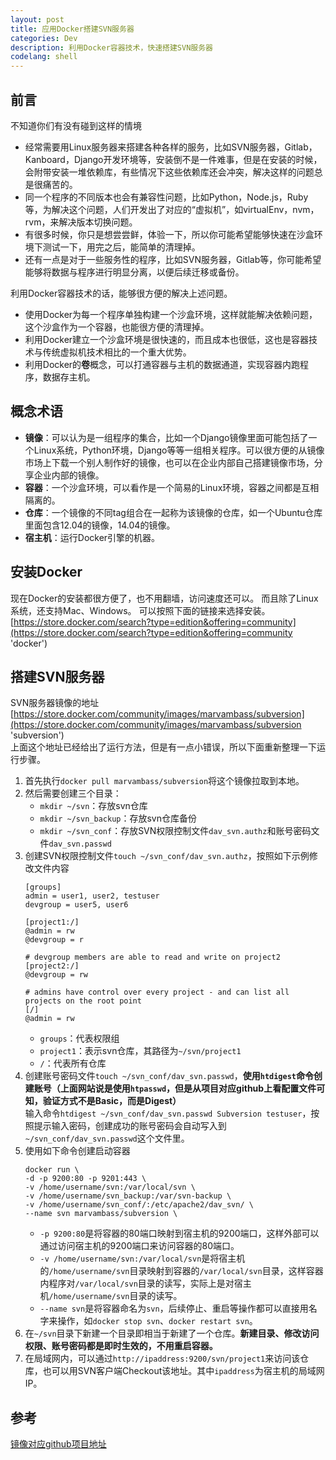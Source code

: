 ```yaml
---
layout: post
title: 应用Docker搭建SVN服务器
categories: Dev
description: 利用Docker容器技术，快速搭建SVN服务器
codelang: shell
---
```


## 前言

不知道你们有没有碰到这样的情境

*   经常需要用Linux服务器来搭建各种各样的服务，比如SVN服务器，Gitlab，Kanboard，Django开发环境等，安装倒不是一件难事，但是在安装的时候，会附带安装一堆依赖库，有些情况下这些依赖库还会冲突，解决这样的问题总是很痛苦的。
*   同一个程序的不同版本也会有兼容性问题，比如Python，Node.js，Ruby等，为解决这个问题，人们开发出了对应的“虚拟机”，如virtualEnv，nvm，rvm，来解决版本切换问题。
*   有很多时候，你只是想尝尝鲜，体验一下，所以你可能希望能够快速在沙盒环境下测试一下，用完之后，能简单的清理掉。
*   还有一点是对于一些服务性的程序，比如SVN服务器，Gitlab等，你可能希望能够将数据与程序进行明显分离，以便后续迁移或备份。

利用Docker容器技术的话，能够很方便的解决上述问题。

*   使用Docker为每一个程序单独构建一个沙盒环境，这样就能解决依赖问题，这个沙盒作为一个容器，也能很方便的清理掉。
*   利用Docker建立一个沙盒环境是很快速的，而且成本也很低，这也是容器技术与传统虚拟机技术相比的一个重大优势。
*   利用Docker的**卷**概念，可以打通容器与主机的数据通道，实现容器内跑程序，数据存主机。


## 概念术语

*   **镜像**：可以认为是一组程序的集合，比如一个Django镜像里面可能包括了一个Linux系统，Python环境，Django等等一组相关程序。可以很方便的从镜像市场上下载一个别人制作好的镜像，也可以在企业内部自己搭建镜像市场，分享企业内部的镜像。
*   **容器**：一个沙盒环境，可以看作是一个简易的Linux环境，容器之间都是互相隔离的。
*   **仓库**：一个镜像的不同tag组合在一起称为该镜像的仓库，如一个Ubuntu仓库里面包含12.04的镜像，14.04的镜像。
*   **宿主机**：运行Docker引擎的机器。

## 安装Docker

现在Docker的安装都很方便了，也不用翻墙，访问速度还可以。
而且除了Linux系统，还支持Mac、Windows。
可以按照下面的链接来选择安装。
[https://store.docker.com/search?type=edition&offering=community](https://store.docker.com/search?type=edition&offering=community 'docker')

## 搭建SVN服务器

SVN服务器镜像的地址  
[https://store.docker.com/community/images/marvambass/subversion](https://store.docker.com/community/images/marvambass/subversion 'subversion')  
上面这个地址已经给出了运行方法，但是有一点小错误，所以下面重新整理一下运行步骤。

1.  首先执行`docker pull marvambass/subversion`将这个镜像拉取到本地。
2.  然后需要创建三个目录：
    *   `mkdir ~/svn`：存放svn仓库
    *   `mkdir ~/svn_backup`：存放svn仓库备份
    *   `mkdir ~/svn_conf`：存放SVN权限控制文件`dav_svn.authz`和账号密码文件`dav_svn.passwd`
3.  创建SVN权限控制文件`touch ~/svn_conf/dav_svn.authz`，按照如下示例修改文件内容
    ```
    [groups]
    admin = user1, user2, testuser
    devgroup = user5, user6

    [project1:/]
    @admin = rw
    @devgroup = r

    # devgroup members are able to read and write on project2
    [project2:/]
    @devgroup = rw

    # admins have control over every project - and can list all projects on the root point
    [/]
    @admin = rw
    ```
    *   `groups`：代表权限组
    *   `project1`：表示svn仓库，其路径为`~/svn/project1`
    *   `/`：代表所有仓库
4.  创建账号密码文件`touch ~/svn_conf/dav_svn.passwd`，**使用`htdigest`命令创建账号（上面网站说是使用`htpasswd`，但是从项目对应github上看配置文件可知，验证方式不是Basic，而是Digest）**  
    输入命令`htdigest ~/svn_conf/dav_svn.passwd Subversion testuser`，按照提示输入密码，创建成功的账号密码会自动写入到`~/svn_conf/dav_svn.passwd`这个文件里。
5.  使用如下命令创建启动容器
    ```
    docker run \
    -d -p 9200:80 -p 9201:443 \
    -v /home/username/svn:/var/local/svn \
    -v /home/username/svn_backup:/var/svn-backup \
    -v /home/username/svn_conf/:/etc/apache2/dav_svn/ \
    --name svn marvambass/subversion \
    ```
    *   `-p 9200:80`是将容器的80端口映射到宿主机的9200端口，这样外部可以通过访问宿主机的9200端口来访问容器的80端口。
    *   `-v /home/username/svn:/var/local/svn`是将宿主机的`/home/username/svn`目录映射到容器的`/var/local/svn`目录，这样容器内程序对`/var/local/svn`目录的读写，实际上是对宿主机`/home/username/svn`目录的读写。
    *   `--name svn`是将容器命名为`svn`，后续停止、重启等操作都可以直接用名字来操作，如`docker stop svn`、`docker restart svn`。
6.  在`~/svn`目录下新建一个目录即相当于新建了一个仓库。**新建目录、修改访问权限、账号密码都是即时生效的，不用重启容器。**
7.  在局域网内，可以通过`http://ipaddress:9200/svn/project1`来访问该仓库，也可以用SVN客户端Checkout该地址。其中`ipaddress`为宿主机的局域网IP。

## 参考

[镜像对应github项目地址](https://github.com/MarvAmBass/docker-subversion)